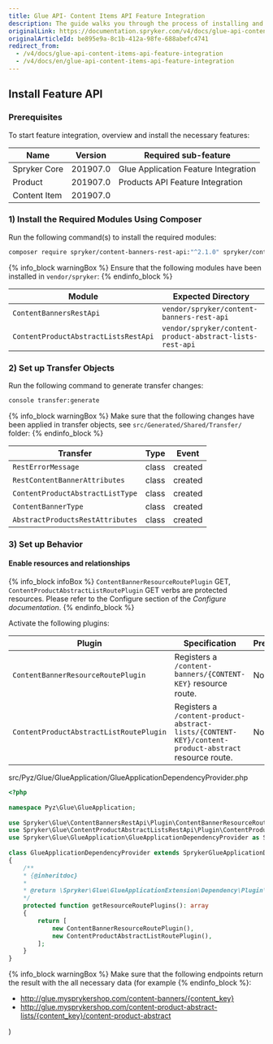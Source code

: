 ```yaml
---
title: Glue API- Content Items API Feature Integration
description: The guide walks you through the process of installing and configuring the Content Items feature in the project.
originalLink: https://documentation.spryker.com/v4/docs/glue-api-content-items-api-feature-integration
originalArticleId: be895e9a-8c1b-412a-98fe-688abefc4741
redirect_from:
  - /v4/docs/glue-api-content-items-api-feature-integration
  - /v4/docs/en/glue-api-content-items-api-feature-integration
---
```


## Install Feature API
### Prerequisites
To start feature integration, overview and install the necessary features:

| Name | Version | Required sub-feature |
| --- | --- | --- |
| Spryker Core | 201907.0 | Glue Application Feature Integration |
| Product | 201907.0 | Products API Feature Integration |
| Content Item | 201907.0 |  |

### 1) Install the Required Modules Using Composer
Run the following command(s) to install the required modules:

```bash
composer require spryker/content-banners-rest-api:"^2.1.0" spryker/content-product-abstract-lists-rest-api:"^1.0.0" --update-with-dependencies
```

{% info_block warningBox %}
Ensure that the following modules have been installed in `vendor/spryker`:
{% endinfo_block %}

| Module | Expected Directory |
| --- | --- |
| `ContentBannersRestApi` | `vendor/spryker/content-banners-rest-api` |
| `ContentProductAbstractListsRestApi` | `vendor/spryker/content-product-abstract-lists-rest-api` |

### 2) Set up Transfer Objects
Run the following command to generate transfer changes:

```bash
console transfer:generate
```

{% info_block warningBox %}
Make sure that the following changes have been applied in transfer objects, see    `src/Generated/Shared/Transfer/` folder:
{% endinfo_block %}

| Transfer | Type | Event |
| --- | --- | --- |
| `RestErrorMessage` | class | created |
| `RestContentBannerAttributes` | class | created |
| `ContentProductAbstractListType` | class | created |
| `ContentBannerType` | class | created |
| `AbstractProductsRestAttributes` | class | created |

### 3) Set up Behavior
#### Enable resources and relationships

{% info_block infoBox %}
`ContentBannerResourceRoutePlugin` GET, `ContentProductAbstractListRoutePlugin` GET verbs are protected resources. Please refer to the Configure section of the *Configure documentation*.
{% endinfo_block %}

Activate the following plugins:

| Plugin | Specification | Prerequisites | Namespace |
| --- | --- | --- | --- |
| `ContentBannerResourceRoutePlugin` | Registers a `/content-banners/{CONTENT-KEY}` resource route. | None | `Spryker\Glue\ContentBannersRestApi\Plugin` |
| `ContentProductAbstractListRoutePlugin` | Registers a `/content-product-abstract-lists/{CONTENT-KEY}/content-product-abstract` resource route. | None | `Spryker\Glue\ContentProductAbstractListsRestApi\Plugin` |

src/Pyz/Glue/GlueApplication/GlueApplicationDependencyProvider.php
    
```php
<?php
 
namespace Pyz\Glue\GlueApplication;
 
use Spryker\Glue\ContentBannersRestApi\Plugin\ContentBannerResourceRoutePlugin;
use Spryker\Glue\ContentProductAbstractListsRestApi\Plugin\ContentProductAbstractListRoutePlugin;
use Spryker\Glue\GlueApplication\GlueApplicationDependencyProvider as SprykerGlueApplicationDependencyProvider;
 
class GlueApplicationDependencyProvider extends SprykerGlueApplicationDependencyProvider
{
	/**
	* {@inheritdoc}
	*
	* @return \Spryker\Glue\GlueApplicationExtension\Dependency\Plugin\ResourceRoutePluginInterface[]
	*/
	protected function getResourceRoutePlugins(): array
	{
		return [
			new ContentBannerResourceRoutePlugin(),
			new ContentProductAbstractListRoutePlugin(),
		];
	}
}
```

{% info_block warningBox %}
Make sure that the following endpoints return the result with the all necessary data (for example
{% endinfo_block %}:<ul><li>http://glue.mysprykershop.com/content-banners/{content_key}</li><li>http://glue.mysprykershop.com/content-product-abstract-lists/{content_key}/content-product-abstract</li></ul>)
